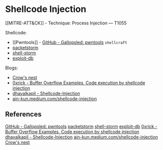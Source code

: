 # Shellcode Injection

[[MITRE-ATT&CK]] - Technique: Process Injection — T1055

Shellcode: 
- [[Pwntools]] - [GitHub - Gallopsled: pwntools](https://github.com/Gallopsled/pwntools) `shellcraft`
- [packetstorm](https://packetstormsecurity.com/)
- [shell-storm](http://shell-storm.org/shellcode/)
- [exploit-db](https://www.exploit-db.com/) 

Blogs:
- [Crow's nest](https://www.crow.rip/crows-nest/mal/dev/inject/shellcode-injection)
- [0xrick - Buffer Overflow Examples, Code execution by shellcode injection](https://0xrick.github.io/binary-exploitation/bof5/)
- [dhavalkapil - Shellcode-Injection](https://dhavalkapil.com/blogs/Shellcode-Injection/)
- [ain-kun.medium.com/shellcode-injection](https://ain-kun.medium.com/shellcode-injection-ae82737d8f65)

## References

[GitHub - Gallopsled: pwntools](https://github.com/Gallopsled/pwntools)
[packetstorm](https://packetstormsecurity.com/)
[shell-storm](http://shell-storm.org/shellcode/)
[exploit-db](https://www.exploit-db.com/) 
[0xrick - Buffer Overflow Examples, Code execution by shellcode injection](https://0xrick.github.io/binary-exploitation/bof5/)
[dhavalkapil - Shellcode-Injection](https://dhavalkapil.com/blogs/Shellcode-Injection/)
[ain-kun.medium.com/shellcode-injection](https://ain-kun.medium.com/shellcode-injection-ae82737d8f65)
[Crow's nest](https://www.crow.rip/crows-nest/mal/dev/inject/shellcode-injection)